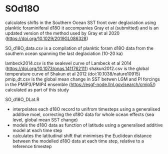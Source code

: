 # SOd18O
calculates shifts in the Southern Ocean SST front over deglaciation using planktic foraminiferal d18O 
it accompanies Gray et al (submitted) and is an updated version of the method used by Gray et al 2020 (https://doi.org/10.1029/2019GL086328)

SO_d18O_data.csv is a compilation of planktic foram d18O data from the southern ocean spanning the last deglaciation (10-20 ka)

lambeck2014.csv is the sealevel curve of Lambeck et al 2014 (https://doi.org/10.1073/pnas.1411762111)
shakun2012.csv  is the global temperature curve of Shakun et al 2012 (doi:10.1038/nature10915)
pmip_dt.csv is the global mean change in SST betwen LGM and PI forcings in the PMIP3/PMIP4 ensemble (https://esgf-node.llnl.gov/search/cmip5/) calculated as part of this study

SO_d18O_DLat.R 
- interpolates each d18O record to unifrom timesteps using a generalised additive moel, correcting the d18O data for whole ocean effects (sea level, global mean SST change)
- models the d18O data as function of latitude using a generalised additive model at each time step
- calculates the latitudinal shift that minimises the Euclidean distance between the modelled d18O data at each time step, relative to a reference timestep
